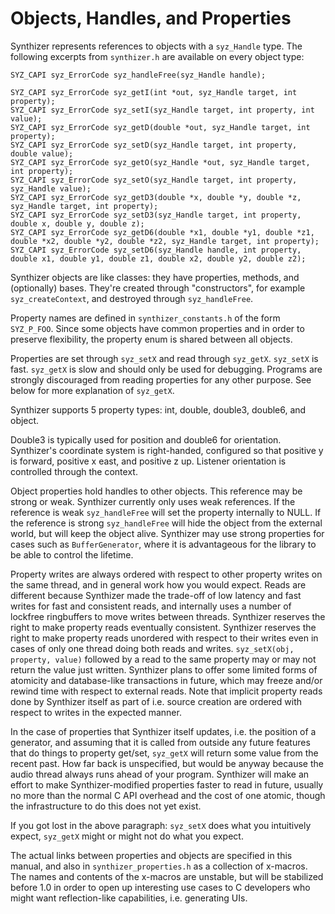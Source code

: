# Objects, Handles, and Properties

Synthizer represents references to objects with a `syz_Handle` type.  The following excerpts from `synthizer.h` are available on every object type:

```
SYZ_CAPI syz_ErrorCode syz_handleFree(syz_Handle handle);

SYZ_CAPI syz_ErrorCode syz_getI(int *out, syz_Handle target, int property);
SYZ_CAPI syz_ErrorCode syz_setI(syz_Handle target, int property, int value);
SYZ_CAPI syz_ErrorCode syz_getD(double *out, syz_Handle target, int property);
SYZ_CAPI syz_ErrorCode syz_setD(syz_Handle target, int property, double value);
SYZ_CAPI syz_ErrorCode syz_getO(syz_Handle *out, syz_Handle target, int property);
SYZ_CAPI syz_ErrorCode syz_setO(syz_Handle target, int property, syz_Handle value);
SYZ_CAPI syz_ErrorCode syz_getD3(double *x, double *y, double *z, syz_Handle target, int property);
SYZ_CAPI syz_ErrorCode syz_setD3(syz_Handle target, int property, double x, double y, double z);
SYZ_CAPI syz_ErrorCode syz_getD6(double *x1, double *y1, double *z1, double *x2, double *y2, double *z2, syz_Handle target, int property);
SYZ_CAPI syz_ErrorCode syz_setD6(syz_Handle handle, int property, double x1, double y1, double z1, double x2, double y2, double z2);
```

Synthizer objects are like classes: they have properties, methods, and (optionally) bases. They're created through "constructors", for example `syz_createContext`, and destroyed through `syz_handleFree`.

Property names are defined in `synthizer_constants.h` of the form `SYZ_P_FOO`.  Since some objects have common properties and in order to preserve flexibility, the property enum is shared between all objects.

Properties are set through `syz_setX` and read through `syz_getX`.  `syz_setX` is fast.  `syz_getX` is slow and should only be used for debugging.  Programs are strongly discouraged from reading properties for any other purpose. See below for more explanation of `syz_getX`.

Synthizer supports 5 property types: int, double, double3, double6, and object.

Double3 is typically used for position and double6 for orientation.  Synthizer's coordinate system is right-handed, configured so that positive y is forward, positive x east, and positive z up.  Listener orientation is controlled through the context.

Object properties hold handles to other objects.  This reference may be strong or weak.  Synthizer currently only uses weak references.
If the reference is weak `syz_handleFree` will set the property internally to NULL.  If the reference is strong `syz_handleFree` will hide the object from the external world, but will keep the object alive.
Synthizer may use strong properties for cases such as `BufferGenerator`, where it is advantageous for the library to be able to control the lifetime.

Property writes are always ordered with respect to other property writes on the same thread, and in general work how you would expect.  Reads are different because Synthizer made the trade-off of low latency and fast writes for fast and consistent reads, and internally uses a number of lockfree ringbuffers to move writes between threads.  Synthizer reserves the right to make property reads eventually consistent.  Synthizer reserves the right to make property reads unordered with respect to their writes even in cases of only one thread doing both reads and writes.
`syz_setX(obj, property, value)` followed by a read to the same property may or may not return the value just written.  Synthizer plans to offer some limited forms of atomicity and database-like transactions in future, which may freeze and/or rewind time with respect to external reads. Note that implicit property reads done by Synthizer itself as part of i.e. source creation are ordered with respect to writes in the expected manner.

In the case of properties that Synthizer itself updates, i.e. the position of a generator, and assuming that it is called from outside any future features that do things to property get/set, `syz_getX` will return some value from the recent past.  How far back is unspecified, but would be anyway because the audio thread always runs ahead of your program.
Synthizer will make an effort to make Synthizer-modified properties faster to read in future, usually no more than the normal C API overhead and the cost of one atomic, though the infrastructure to do this does not yet exist.

If you got lost in the above paragraph: `syz_setX` does what you intuitively expect, `syz_getX` might or might not do what you expect.

The actual links between properties and objects are specified in this manual, and also in `synthizer_properties.h` as a collection of x-macros. The names and contents of the x-macros are unstable, but will be stabilized before 1.0 in order to open up interesting use cases to C developers who might want reflection-like capabilities, i.e. generating UIs.

